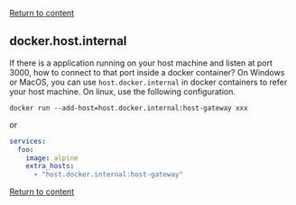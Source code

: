 

[Return to content](../index.md)
##  docker.host.internal

If there is a application running on your host machine and listen at port 3000, how to connect to that port inside a docker container? On Windows or MacOS, you can use `host.docker.internal` in docker containers to refer your host machine. On linux, use the following configuration.

`docker run --add-host=host.docker.internal:host-gateway xxx`

or 

```yml
services:
  foo:
    image: alpine
    extra_hosts:
      - "host.docker.internal:host-gateway" 
```


[Return to content](../index.md)
